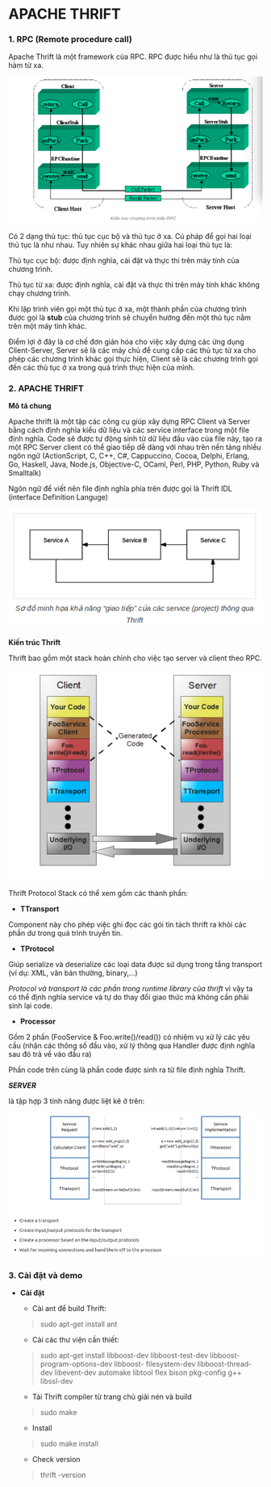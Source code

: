# APACHE THRIFT

### 1. RPC (Remote procedure call)


Apache Thrift là một framework của RPC. RPC được hiểu như là thủ tục gọi hàm từ  xa.

![RPC](images/RPC.png)

Có 2 dạng thủ tục: thủ tục cục bộ và thủ tục ở xa. Cú pháp để gọi hai loại thủ tục là như nhau. Tuy nhiên sự khác nhau giữa hai loại thủ tục là:


Thủ tục cục bộ: được định nghĩa, cài đặt và thực thi trên máy tính của chương trình.

Thủ tục từ xa: được định nghĩa, cài đặt và thực thi trên máy tính khác không chạy chương trình.


Khi lập trình viên gọi một thủ tục ở xa, một thành phần của chương trình được gọi là **stub** của chương trình sẽ chuyển hướng đến một thủ tục nằm trên một máy tính khác.


Điểm lợi ở đây là cơ chế đơn giản hóa cho việc xây dựng các ứng dụng Client-Server, Server sẽ là các máy chủ để cung cấp các thủ tục từ xa cho phép các chương trình khác gọi thực hiện, Client sẽ là các chương trình gọi đến các thủ tục ở xa trong quá trình thực hiện của mình.

### 2. APACHE THRIFT


**Mô tả chung**

Apache thrift là một tập các công cụ giúp xây dựng RPC Client và Server bằng cách định nghĩa kiểu dữ liệu và các service interface trong một file định nghĩa. Code sẽ được tự động sinh từ dữ liệu đầu vào của file này, tạo ra một RPC Server client có thể giao tiếp dễ dàng với nhau trên nền tảng nhiều ngôn ngữ (ActionScript, C, C++, C#, Cappuccino, Cocoa, Delphi, Erlang, Go, Haskell, Java, Node.js, Objective-C, OCaml, Perl, PHP, Python, Ruby và Smalltalk)

Ngôn ngữ để viết nên file định nghĩa phía trên được gọi là Thrift IDL (interface Definition Languge)

![serviceCall](images/thrift2.png)


**Kiến trúc Thrift**

Thrift bao gồm một stack hoàn chỉnh cho việc tạo server và client theo RPC.

![stack](images/thrift.png)


Thrift Protocol Stack có thể xem gồm các thành phần: 

* **TTransport**

Component này cho phép việc ghi đọc các gói tin tách thrift ra khỏi các phần dư trong quá trình truyền tin.

* **TProtocol**

Giúp serialize và deserialize các loại data được sử dụng trong tầng transport (ví dụ: XML, văn bản thường, binary,...)

*Protocol và transport là các phần trong runtime library của thrift* vì vậy ta có thể định nghĩa service và tự do thay đổi giao thức mà không cần phải sinh lại code.

* **Processor**

Gồm 2 phần (FooService & Foo.write()/read())  có nhiệm vụ xử lý các yêu cầu (nhận các thông số đầu vào, xử lý thông qua Handler được định nghĩa sau đó trả về vào đầu ra)


Phần code trên cùng là phần code được sinh ra từ file định nghĩa Thrift.

***SERVER*** 

là tập hợp 3 tính năng được liệt kê ở trên:


![server](images/server.png)


### 3. Cài đặt và demo


* **Cài đặt**

	* Cài ant để build Thrift:

	> sudo apt-get install ant
	
	* Cài các thư viện cần thiết:
	
	> sudo apt-get install libboost-dev libboost-test-dev libboost-program-options-dev libboost-
filesystem-dev libboost-thread-dev libevent-dev automake libtool flex bison pkg-config g++ libssl-dev

	* Tải Thrift compiler từ trang chủ giải nén và build

	> sudo make

	* Install

	> sudo make install

	* Check version

	> thrift -version








 




